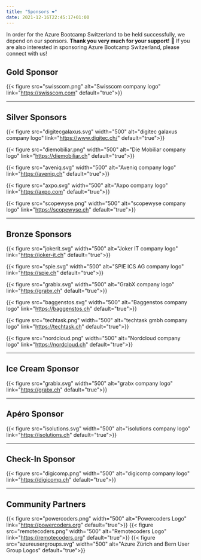 ```yaml
---
title: "Sponsors ❤️"
date: 2021-12-16T22:45:17+01:00
---
```


In order for the Azure Bootcamp Switzerland to be held successfully, we depend on our sponsors. **Thank you very much for your support!** 🙏 If you are also interested in sponsoring Azure Bootcamp Switzerland, please connect with us!


## Gold Sponsor
{{< figure src="swisscom.png" alt="Swisscom company logo" link="https://swisscom.com" default="true">}}

----

## Silver Sponsors
{{< figure src="digitecgalaxus.svg" width="500" alt="digitec galaxus company logo" link="https://www.digitec.ch/" default="true">}}

{{< figure src="diemobiliar.png" width="500" alt="Die Mobiliar company logo" link="https://diemobiliar.ch" default="true">}}

{{< figure src="aveniq.svg" width="500" alt="Aveniq company logo" link="https://aveniq.ch" default="true">}}

{{< figure src="axpo.svg" width="500" alt="Axpo company logo" link="https://axpo.com" default="true">}}

{{< figure src="scopewyse.png" width="500" alt="scopewyse company logo" link="https://scopewyse.ch" default="true">}}

----

## Bronze Sponsors
{{< figure src="jokerit.svg" width="500" alt="Joker IT company logo" link="https://joker-it.ch" default="true">}}

{{< figure src="spie.svg" width="500" alt="SPIE ICS AG company logo" link="https://spie.ch" default="true">}}

{{< figure src="grabix.svg" width="500" alt="GrabX company logo" link="https://grabx.ch" default="true">}}

{{< figure src="baggenstos.svg" width="500" alt="Baggenstos company logo" link="https://baggenstos.ch" default="true">}}

{{< figure src="techtask.png" width="500" alt="techtask gmbh company logo" link="https://techtask.ch" default="true">}}

{{< figure src="nordcloud.png" width="500" alt="Nordcloud company logo" link="https://nordcloud.ch" default="true">}}

----

## Ice Cream Sponsor
{{< figure src="grabix.svg" width="500" alt="grabx company logo" link="https://grabx.ch" default="true">}}

----

## Apéro Sponsor
{{< figure src="isolutions.svg" width="500" alt="isolutions company logo" link="https://isolutions.ch" default="true">}}

----

## Check-In Sponsor
{{< figure src="digicomp.png" width="500" alt="digicomp company logo" link="https://digicomp.ch" default="true">}}

----

## Community Partners
{{< figure src="powercoders.png" width="500" alt="Powercoders Logo" link="https://powercoders.org" default="true">}}
{{< figure src="remotecoders.png" width="500" alt="Remotecoders Logo" link="https://remotecoders.org" default="true">}}
{{< figure src="azureusergroups.svg" width="500" alt="Azure Zürich and Bern User Group Logos" default="true">}}
